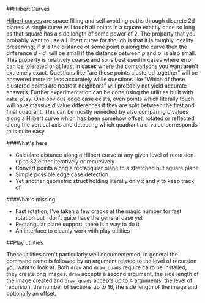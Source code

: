 ##Hilbert Curves

[Hilbert curves](www.wikipedia.org/wiki/Hilbert_curve) are space filling and self avoiding paths through discrete 2d planes.
A single curve will touch all points in a square exactly once so long as that square
has a side length of some power of 2. The property that you probably want to use a
Hilbert curve for though is that it is roughly locality preserving; if *d* is the
distance of some point *p* along the curve then the difference *d* - *d'* will be
small if the distance between *p* and *p'* is also small. This property is relatively
coarse and so is best used in cases where error can be tolerated or at least in cases
where the comparisons you want aren't extremely exact. Questions like "are these points
clustered together" will be answered more or less accurately while questions like "Which
of these clustered points are nearest neighbors" will probably not yield accurate
answers. Further experimentation can be done using the utilities built with `make play`.
One obvious edge case exists, even points which literally touch will have massive *d*
value differences if they are split between the first and final quadrant. This can be
mostly remedied by also comparing *d* values along a Hilbert curve which has been
somehow offset, rotated or reflected along the vertical axis and detecting which
quadrant a d-value corresponds to is quite easy.

###What's here

* Calculate distance along a Hilbert curve at any given level of recursion up to 32 either iteratively or recursively
* Convert points along a rectangular plane to a stretched but square plane
* Simple possible edge case detection
* Yet another geometric struct holding literally only x and y to keep track of

###What's missing

* Fast rotation, I've taken a few cracks at the magic number for fast rotation but I don't quite have the general case yet
* Rectangular plane support, there is a way to do it
* An interface to cleanly work with play utilities

##Play utilities

These utilities aren't particularly well documentented, in general the command name
is followed by an argument related to the level of recursion you want to look at.
Both `draw` and `draw_quads` require cairo be installed, they create png images.
`draw` accepts a second argument, the side length of the image created and
`draw_quads` accepts up to 4 arguments, the level of recursion, the number of sections
up to 16, the side length of the image and optionally an offset.
